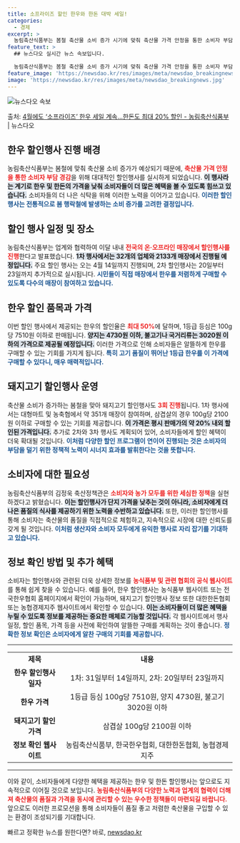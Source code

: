 ```yaml
---
title: 소프라이즈 할인 한우와 한돈 대박 세일!
categories:
  - 경제
excerpt: >
  농림축산식품부는 봄철 축산물 소비 증가 시기에 맞춰 축산물 가격 안정을 통한 소비자 부담 완화를 위해 한우한…
feature_text: >
  ## 뉴스다오 실시간 뉴스 속보입니다.

  농림축산식품부는 봄철 축산물 소비 증가 시기에 맞춰 축산물 가격 안정을 통한 소비자 부담 완화를 위해 한우한…
feature_image: 'https://newsdao.kr/res/images/meta/newsdao_breakingnews.jpg'
image: 'https://newsdao.kr/res/images/meta/newsdao_breakingnews.jpg'
---
```


![뉴스다오 속보](https://newsdao.kr/res/images/meta/newsdao_breakingnews.jpg)

<p>출처: <a href="https://newsdao.kr/3470" rel="dofollow">4월에도 ‘소프라이즈’ 한우 세일 계속…한돈도 최대 20% 할인 - 농림축산식품부</a> | 뉴스다오</p>

<h2 data-ke-size="size26">한우 할인행사 진행 배경</h2>

<p data-ke-size="size16">농림축산식품부는 봄철에 맞춰 축산물 소비 증가가 예상되기 때문에, <b><span style="color: #ee2323;">축산물 가격 안정을 통한 소비자 부담 경감</span></b>을 위해 대대적인 할인행사를 실시하게 되었습니다. <b><span style="background-color: #21538527;">이 행사라는 계기로 한우 및 한돈의 가격을 낮춰 소비자들이 더 많은 혜택을 볼 수 있도록 힘쓰고 있습니다.</span></b> 소비자들의 더 나은 식탁을 위해 이러한 노력을 이어가고 있습니다. <b><span style="color: #1a5490;">이러한 할인행사는 전통적으로 봄 행락철에 발생하는 소비 증가를 고려한 결정입니다.</span></b></p>

<h2 data-ke-size="size26">할인 행사 일정 및 장소</h2>

<p data-ke-size="size16">농림축산식품부는 업계와 협력하여 이달 내내 <b><span style="color: #ee2323;">전국의 온·오프라인 매장에서 할인행사를 진행</span></b>한다고 발표했습니다. <b><span style="background-color: #21538527;">1차 행사에서는 32개의 업체와 2133개 매장에서 진행될 예정입니다.</span></b> 주요 할인 행사는 오는 4월 14일까지 진행되며, 2차 할인행사는 20일부터 23일까지 추가적으로 실시됩니다. <b><span style="color: #1a5490;">시민들이 직접 매장에서 한우를 저렴하게 구매할 수 있도록 다수의 매장이 참여하고 있습니다.</span></b></p>

<h2 data-ke-size="size26">한우 할인 품목과 가격</h2>

<p data-ke-size="size16">이번 할인 행사에서 제공되는 한우의 할인율은 <b><span style="color: #ee2323;">최대 50%</span></b>에 달하며, 1등급 등심은 100g당 7510원 이하로 판매됩니다. <b><span style="background-color: #21538527;">양지는 4730원 이하, 불고기나 국거리류는 3020원 이하의 가격으로 제공될 예정입니다.</span></b> 이러한 가격으로 인해 소비자들은 알뜰하게 한우를 구매할 수 있는 기회를 가지게 됩니다. <b><span style="color: #1a5490;">특히 고기 품질이 뛰어난 1등급 한우를 이 가격에 구매할 수 있다니, 매우 매력적입니다.</span></b></p>

<h2 data-ke-size="size26">돼지고기 할인행사 운영</h2>

<p data-ke-size="size16">축산물 소비가 증가하는 봄철을 맞아 돼지고기 할인행사도 <b><span style="color: #ee2323;">3회 진행</span></b>됩니다. 1차 행사에서는 대형마트 및 농축협에서 약 351개 매장이 참여하며, 삼겹살의 경우 100g당 2100원 이하로 구매할 수 있는 기회를 제공합니다. <b><span style="background-color: #21538527;">이 가격은 평시 판매가의 약 20% 내외 할인된 가격입니다.</span></b> 추가로 2차와 3차 행사도 계획되어 있어, 소비자들에게 할인 혜택이 더욱 확대될 것입니다. <b><span style="color: #1a5490;">이처럼 다양한 할인 프로그램이 연이어 진행되는 것은 소비자의 부담을 덜기 위한 정책적 노력이 시너지 효과를 발휘한다는 것을 뜻합니다.</span></b></p>

<h2 data-ke-size="size26">소비자에 대한 필요성</h2>

<p data-ke-size="size16">농림축산식품부의 김정욱 축산정책관은 <b><span style="color: #ee2323;">소비자와 농가 모두를 위한 세심한 정책</span></b>을 실현하겠다고 밝혔습니다. <b><span style="background-color: #21538527;">이는 할인행사가 단지 가격을 낮추는 것이 아니라, 소비자에게 더 나은 품질의 식사를 제공하기 위한 노력을 수반하고 있습니다.</span></b> 또한, 이러한 할인행사를 통해 소비자는 축산물의 품질을 직접적으로 체험하고, 지속적으로 시장에 대한 신뢰도를 갖게 될 것입니다. <b><span style="color: #1a5490;">이처럼 생산자와 소비자 모두에게 유익한 행사로 자리 잡기를 기대하고 있습니다.</span></b></p>

<h2 data-ke-size="size26">정보 확인 방법 및 추가 혜택</h2>

<p data-ke-size="size16">소비자는 할인행사와 관련된 더욱 상세한 정보를 <b><span style="color: #ee2323;">농식품부 및 관련 협회의 공식 웹사이트</span></b>를 통해 쉽게 찾을 수 있습니다. 예를 들어, 한우 할인행사는 농식품부 웹사이트 또는 전국한우협회 홈페이지에서 확인이 가능하며, 돼지고기 할인행사 정보 또한 대한한돈협회 또는 농협경제지주 웹사이트에서 확인할 수 있습니다. <b><span style="background-color: #21538527;">이는 소비자들이 더 많은 혜택을 누릴 수 있도록 정보를 제공하는 중요한 매체로 기능할 것입니다.</span></b> 각 웹사이트에서 행사 일정, 할인 품목, 가격 등을 사전에 확인하여 알뜰한 구매를 계획하는 것이 좋습니다. <b><span style="color: #1a5490;">정확한 정보 확인은 소비자에게 알찬 구매의 기회를 제공합니다.</span></b></p>

<hr>
<table style="width: 100%;">
<tr>
<td style="text-align: center; height: 17px;"><b>제목</b></td>
<td style="text-align: center; height: 17px;"><b>내용</b></td>
</tr>
<tr>
<td style="text-align: center; height: 17px;"><b>한우 할인행사 일자</b></td>
<td style="text-align: center; height: 17px;">1차: 31일부터 14일까지, 2차: 20일부터 23일까지</td>
</tr>
<tr>
<td style="text-align: center; height: 17px;"><b>한우 가격</b></td>
<td style="text-align: center; height: 17px;">1등급 등심 100g당 7510원, 양지 4730원, 불고기 3020원 이하</td>
</tr>
<tr>
<td style="text-align: center; height: 17px;"><b>돼지고기 할인가격</b></td>
<td style="text-align: center; height: 17px;">삼겹살 100g당 2100원 이하</td>
</tr>
<tr>
<td style="text-align: center; height: 17px;"><b>정보 확인 웹사이트</b></td>
<td style="text-align: center; height: 17px;">농림축산식품부, 한국한우협회, 대한한돈협회, 농협경제지주</td>
</tr>
</table>
<hr>

<p data-ke-size="size16">이와 같이, 소비자들에게 다양한 혜택을 제공하는 한우 및 한돈 할인행사는 앞으로도 지속적으로 이어질 것으로 보입니다. <b><span style="color: #ee2323;">농림축산식품부의 다양한 노력과 업계의 협력이 더해져 축산물의 품질과 가격을 동시에 관리할 수 있는 우수한 정책들이 마련되길 바랍니다.</span></b> 앞으로도 이러한 프로모션을 통해 소비자들이 품질 좋고 저렴한 축산물을 구입할 수 있는 환경이 조성되기를 기대합니다.</p> 

빠르고 정확한 뉴스를 원한다면? 바로, <a href="https://newsdao.kr" rel="dofollow">newsdao.kr</a>


